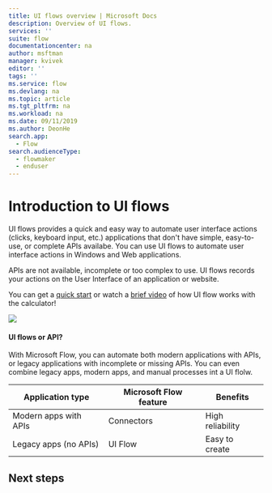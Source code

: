 ```yaml
---
title: UI flows overview | Microsoft Docs
description: Overview of UI flows.
services: ''
suite: flow
documentationcenter: na
author: msftman
manager: kvivek
editor: ''
tags: ''
ms.service: flow
ms.devlang: na
ms.topic: article
ms.tgt_pltfrm: na
ms.workload: na
ms.date: 09/11/2019
ms.author: DeonHe
search.app: 
  - Flow
search.audienceType: 
  - flowmaker
  - enduser
---
```

# Introduction to UI flows

UI flows provides a quick and easy way to automate user interface actions (clicks, keyboard input, etc.) applications that don't have simple, easy-to-use, or complete APIs availabe. You can use UI flows to automate user interface actions in Windows and Web applications. 

APIs are not available, incomplete or too complex to use. UI flows records your actions on the User Interface
of an application or website. 

<!--todo: thie overview seems repetitive with the Intro section-->

<!--## UI flows overview

UI flows bring Robotic Process Automation to Microsoft Flow. You now can automate repetitive tasks performed through the user interface of Windows or Web apps. UI flows enables recording and automated replay of your actions such as mouse clicks, keyboard inputs, copy, paste, and more.

You will find your UI flows alongside Automated, Button, Scheduled and Business Process flows in **My flows** tab. -->

You can get a [quick start](#quick-start-create-your-first-desktop-ui-flow) or
watch a [brief
video](https://microsoft.sharepoint.com/:v:/t/PARIS/ERHYhdoIoGZPkDOFOPU-8-kBuC5hLz75cA1VfKkPFnjx6w)
of how UI flow works with the calculator!  


![](media/4b8017d4074862ae72aa96bbd60ec476.png) 

<!--todo: needs tob be updated -->

#### UI flows or API?

With Microsoft Flow, you can automate both modern applications with APIs, or legacy applications with incomplete or missing APIs. You can even combine legacy apps, modern apps, and manual processes int a UI flolw.

| **Application type**      | **Microsoft Flow feature** | **Benefits**     |
|---------------------------|----------------------------|------------------|
| Modern apps with APIs| Connectors                 | High reliability |
| Legacy apps (no APIs)          | UI Flow                    | Easy to create   |



## Next steps


